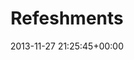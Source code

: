---
title:		"Refeshments"
type:		"photos"
mediatype:		"upload"
location:		"Berlin, Germany"
date:		"2013-11-27 21:25:45+00:00"
album:		"events"
filename:		"refeshments.md"
series:		"meetups"
cl_public_id:		"events/refeshments"
cl_version:		1497002647
format:		"tiff"
bytes:		7818936
width:		2560
height:		1440
colours:
- "#D8DBC8"
- "#332D1E"
- "#042901"
- "#35352B"
- "#21341A"
- "#262A1B"
- "#725C36"
- "#7F816B"
- "#250F02"
- "#0C7B05"
- "#D78C6B"
- "#487539"
- "#2C1D06"
- "#ED251A"
- "#DDD0C1"
- "#EF6E5F"
- "#D3591B"
- "#C5A663"
- "#C9D5C6"
- "#2F1F14"
- "#82543A"
- "#6A7C47"
- "#783408"
- "#7C784E"
- "#32C804"
- "#1E2B04"
- "#2D332E"
- "#161A25"
- "#88D904"
- "#7B7363"
- "#7A530D"
- "#7F8353"
exposure_mode:		"Auto"
program:		"Aperture-priority AE"
aperture:		"4.5"
focal_length:		"200.0 mm"
iso:		"1000"
shutter_speed:		"1/30"
metering:		"Multi-segment"
flash:		"Off, Did not fire"
white_balance:		"Custom"
colour_temp:		"2900"
has_crop:		"false"
orientation:		"Horizontal (normal)"
camera_model:		"NIKON D800"
lens_info:		"70-200mm f/2.8"
artist:		"No artist info"
x_resolution:		"300"
y_resolution:		"300"
---